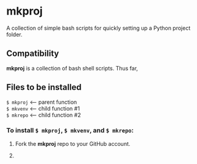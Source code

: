 # mkproj  

A collection of simple bash scripts for quickly setting up a Python project folder.

## Compatibility

**mkproj** is a collection of bash shell scripts. Thus far, 

## Files to be installed  
`$ mkproj` <-- parent function  
`$ mkvenv` <-- child function #1  
`$ mkrepo` <-- child function #2  
  


### To install `$ mkproj`, `$ mkvenv`, and `$ mkrepo`:  

1) Fork the **mkproj** repo to your GitHub account.

2) 
